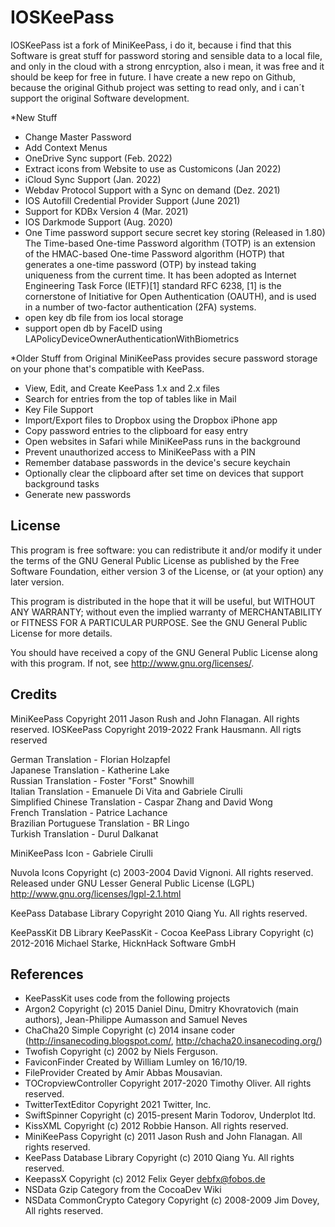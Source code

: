 IOSKeePass
===========

IOSKeePass ist a fork of MiniKeePass, i do it, because i find that this Software is great stuff for password storing
and sensible data to a local file, and only in the cloud with a strong enrcyption, also i mean, it was free and it should be keep for free in future.
I have create a new repo on Github, because the original Github project was setting to read only, and i can´t support the original Software development.

*New Stuff
- Change Master Password
- Add Context Menus
- OneDrive Sync support (Feb. 2022)
- Extract icons from Website to use as Customicons (Jan 2022)
- iCloud Sync Support (Jan. 2022)
- Webdav Protocol Support with a Sync on demand (Dez. 2021)
- IOS Autofill Credential Provider Support (June 2021)
- Support for KDBx Version 4 (Mar. 2021)
- IOS Darkmode Support (Aug. 2020)
- One Time password support secure secret key storing (Released in 1.80)
  The Time-based One-time Password algorithm (TOTP) is an extension of the HMAC-based One-time Password algorithm (HOTP) that generates a one-time password (OTP) by instead taking         
  uniqueness from the current time. It has been adopted as Internet Engineering Task Force (IETF)[1] standard RFC 6238,
  [1] is the cornerstone of Initiative for Open Authentication (OAUTH), and is used in a number of two-factor authentication (2FA) systems. 
- open key db file from ios local storage
- support open db by FaceID using LAPolicyDeviceOwnerAuthenticationWithBiometrics

*Older Stuff from Original
MiniKeePass provides secure password storage on your phone that's compatible with KeePass.

- View, Edit, and Create KeePass 1.x and 2.x files
- Search for entries from the top of tables like in Mail
- Key File Support
- Import/Export files to Dropbox using the Dropbox iPhone app
- Copy password entries to the clipboard for easy entry
- Open websites in Safari while MiniKeePass runs in the background
- Prevent unauthorized access to MiniKeePass with a PIN
- Remember database passwords in the device's secure keychain
- Optionally clear the clipboard after set time on devices that support background tasks
- Generate new passwords

License
-------

This program is free software: you can redistribute it and/or modify
it under the terms of the GNU General Public License as published by
the Free Software Foundation, either version 3 of the License, or
(at your option) any later version.

This program is distributed in the hope that it will be useful,
but WITHOUT ANY WARRANTY; without even the implied warranty of
MERCHANTABILITY or FITNESS FOR A PARTICULAR PURPOSE.  See the
GNU General Public License for more details.

You should have received a copy of the GNU General Public License
along with this program.  If not, see <http://www.gnu.org/licenses/>.

Credits
-------
MiniKeePass
Copyright 2011 Jason Rush and John Flanagan. All rights reserved.
IOSKeePass
Copyright 2019-2022 Frank Hausmann. All rigts reserved

German Translation - Florian Holzapfel<br />
Japanese Translation - Katherine Lake<br />
Russian Translation - Foster "Forst" Snowhill<br />
Italian Translation - Emanuele Di Vita and Gabriele Cirulli<br />
Simplified Chinese Translation - Caspar Zhang and David Wong<br />
French Translation - Patrice Lachance<br />
Brazilian Portuguese Translation - BR Lingo<br />
Turkish Translation - Durul Dalkanat<br />

MiniKeePass Icon - Gabriele Cirulli

Nuvola Icons
Copyright (c) 2003-2004  David Vignoni. All rights reserved.
Released under GNU Lesser General Public License (LGPL)
http://www.gnu.org/licenses/lgpl-2.1.html

KeePass Database Library
Copyright 2010 Qiang Yu. All rights reserved.

KeePassKit DB Library
KeePassKit - Cocoa KeePass Library Copyright (c) 2012-2016 Michael Starke, HicknHack Software GmbH

References
-------
- KeePassKit uses code from the following projects
- Argon2 Copyright (c) 2015 Daniel Dinu, Dmitry Khovratovich (main authors), Jean-Philippe Aumasson and Samuel Neves
- ChaCha20 Simple Copyright (c) 2014 insane coder (http://insanecoding.blogspot.com/, http://chacha20.insanecoding.org/)
- Twofish Copyright (c) 2002 by Niels Ferguson.
- FaviconFinder Created by William Lumley on 16/10/19.
- FileProvider Created by Amir Abbas Mousavian.
- TOCropviewController Copyright 2017-2020 Timothy Oliver. All rights reserved.
- TwitterTextEditor Copyright 2021 Twitter, Inc.
- SwiftSpinner Copyright (c) 2015-present Marin Todorov, Underplot ltd.
- KissXML Copyright (c) 2012 Robbie Hanson. All rights reserved.
- MiniKeePass Copyright (c) 2011 Jason Rush and John Flanagan. All rights reserved.
- KeePass Database Library Copyright (c) 2010 Qiang Yu. All rights reserved.
- KeepassX Copyright (c) 2012 Felix Geyer debfx@fobos.de
- NSData Gzip Category from the CocoaDev Wiki
- NSData CommonCrypto Category Copyright (c) 2008-2009 Jim Dovey, All rights reserved.

